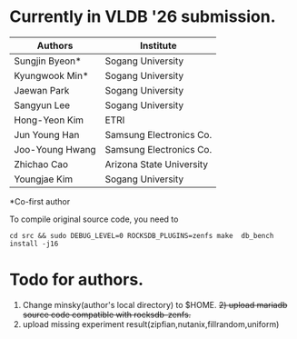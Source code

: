 # Currently in VLDB '26 submission.

| Authors             | Institute                         |
|------------------|------------------------------|
| Sungjin Byeon*    | Sogang University            |
| Kyungwook Min*    | Sogang University            |
| Jaewan Park      | Sogang University            |
| Sangyun Lee      | Sogang University            |
| Hong-Yeon Kim    | ETRI                         |
| Jun Young Han    | Samsung Electronics Co.      |
| Joo-Young Hwang  | Samsung Electronics Co.      |
| Zhichao Cao      | Arizona State University     |
| Youngjae Kim     | Sogang University            |

*Co-first author

To compile original source code, you need to
```
cd src && sudo DEBUG_LEVEL=0 ROCKSDB_PLUGINS=zenfs make  db_bench install -j16
```


# Todo for authors.
1) Change minsky(author's local directory) to $HOME.
~~2) upload mariadb source code compatible with rocksdb-zenfs.~~
3) upload missing experiment result(zipfian,nutanix,fillrandom,uniform)
